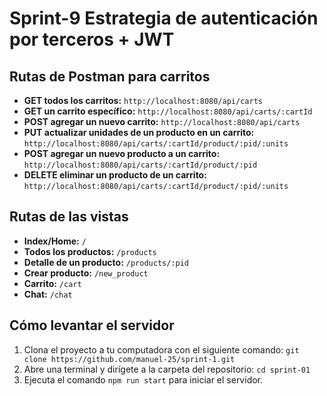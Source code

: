 # Sprint-9 Estrategia de autenticación por terceros + JWT

## Rutas de Postman para carritos

- **GET todos los carritos:** `http://localhost:8080/api/carts`
- **GET un carrito específico:** `http://localhost:8080/api/carts/:cartId`
- **POST agregar un nuevo carrito:** `http://localhost:8080/api/carts`
- **PUT actualizar unidades de un producto en un carrito:** `http://localhost:8080/api/carts/:cartId/product/:pid/:units`
- **POST agregar un nuevo producto a un carrito:** `http://localhost:8080/api/carts/:cartId/product/:pid`
- **DELETE eliminar un producto de un carrito:** `http://localhost:8080/api/carts/:cartId/product/:pid/:units`

## Rutas de las vistas

- **Index/Home:** `/`
- **Todos los productos:** `/products`
- **Detalle de un producto:** `/products/:pid`
- **Crear producto:** `/new_product`
- **Carrito:** `/cart`
- **Chat:** `/chat`

## Cómo levantar el servidor

1. Clona el proyecto a tu computadora con el siguiente comando: `git clone https://github.com/manuel-25/sprint-1.git`
2. Abre una terminal y dirígete a la carpeta del repositorio: `cd sprint-01`
3. Ejecuta el comando `npm run start` para iniciar el servidor.

